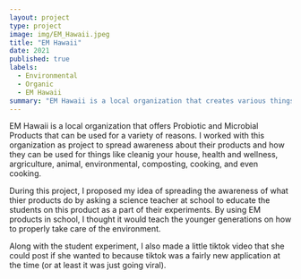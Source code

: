 ```yaml
---
layout: project
type: project
image: img/EM_Hawaii.jpeg
title: "EM Hawaii"
date: 2021
published: true
labels:
  - Environmental
  - Organic
  - EM Hawaii
summary: "EM Hawaii is a local organization that creates various things organically, with a main product being a solution of micro-organisms (good bacteria) that have many beneficial capabilities like cleaning in the house or even cleaning polluted waters like the Ala Wai."
---
```


EM Hawaii is a local organization that offers Probiotic and Microbial Products that can be used for a variety of reasons. I worked with this organization as project to spread awareness about their products and how they can be used for things like cleanig your house, health and wellness, argriculture, animal, environmental, composting, cooking, and even cooking.

During this project, I proposed my idea of spreading the awareness of what thier products do by asking a science teacher at school to educate the students on this product as a part of their experiments. By using EM products in school, I thought it would teach the younger generations on how to properly take care of the environment. 

Along with the student experiment, I also made a little tiktok video that she could post if she wanted to because tiktok was a fairly new application at the time (or at least it was just going viral).
